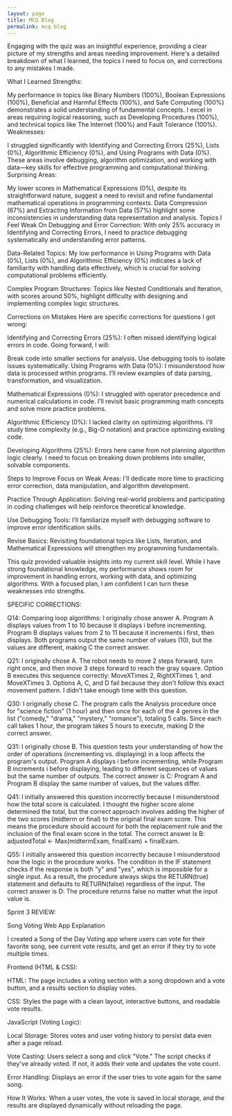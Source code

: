 ```yaml
---
layout: page
title: MCQ Blog
permalink: mcq blog
---
```


Engaging with the quiz was an insightful experience, providing a clear picture of my strengths and areas needing improvement. Here's a detailed breakdown of what I learned, the topics I need to focus on, and corrections to any mistakes I made.

What I Learned
Strengths:

My performance in topics like Binary Numbers (100%), Boolean Expressions (100%), Beneficial and Harmful Effects (100%), and Safe Computing (100%) demonstrates a solid understanding of fundamental concepts.
I excel in areas requiring logical reasoning, such as Developing Procedures (100%), and technical topics like The Internet (100%) and Fault Tolerance (100%).
Weaknesses:

I struggled significantly with Identifying and Correcting Errors (25%), Lists (0%), Algorithmic Efficiency (0%), and Using Programs with Data (0%). These areas involve debugging, algorithm optimization, and working with data—key skills for effective programming and computational thinking.
Surprising Areas:

My lower scores in Mathematical Expressions (0%), despite its straightforward nature, suggest a need to revisit and refine fundamental mathematical operations in programming contexts.
Data Compression (67%) and Extracting Information from Data (57%) highlight some inconsistencies in understanding data representation and analysis.
Topics I Feel Weak On
Debugging and Error Correction:
With only 25% accuracy in Identifying and Correcting Errors, I need to practice debugging systematically and understanding error patterns.

Data-Related Topics:
My low performance in Using Programs with Data (0%), Lists (0%), and Algorithmic Efficiency (0%) indicates a lack of familiarity with handling data effectively, which is crucial for solving computational problems efficiently.

Complex Program Structures:
Topics like Nested Conditionals and Iteration, with scores around 50%, highlight difficulty with designing and implementing complex logic structures.

Corrections on Mistakes
Here are specific corrections for questions I got wrong:

Identifying and Correcting Errors (25%):
I often missed identifying logical errors in code. Going forward, I will:

Break code into smaller sections for analysis.
Use debugging tools to isolate issues systematically.
Using Programs with Data (0%):
I misunderstood how data is processed within programs. I’ll review examples of data parsing, transformation, and visualization.

Mathematical Expressions (0%):
I struggled with operator precedence and numerical calculations in code. I’ll revisit basic programming math concepts and solve more practice problems.

Algorithmic Efficiency (0%):
I lacked clarity on optimizing algorithms. I'll study time complexity (e.g., Big-O notation) and practice optimizing existing code.

Developing Algorithms (25%):
Errors here came from not planning algorithm logic clearly. I need to focus on breaking down problems into smaller, solvable components.

Steps to Improve
Focus on Weak Areas:
I'll dedicate more time to practicing error correction, data manipulation, and algorithm development.

Practice Through Application:
Solving real-world problems and participating in coding challenges will help reinforce theoretical knowledge.

Use Debugging Tools:
I’ll familiarize myself with debugging software to improve error identification skills.

Revise Basics:
Revisiting foundational topics like Lists, Iteration, and Mathematical Expressions will strengthen my programming fundamentals.


This quiz provided valuable insights into my current skill level. While I have strong foundational knowledge, my performance shows room for improvement in handling errors, working with data, and optimizing algorithms. With a focused plan, I am confident I can turn these weaknesses into strengths.


SPECIFIC CORRECTIONS:

Q14: Comparing loop algorithms: I originally chose answer A. Program A displays values from 1 to 10 because it displays i before incrementing. Program B displays values from 2 to 11 because it increments i first, then displays. Both programs output the same number of values (10), but the values are different, making C the correct answer.

Q21: I originally chose A. The robot needs to move 2 steps forward, turn right once, and then move 3 steps forward to reach the gray square. Option B executes this sequence correctly: MoveXTimes 2, RightXTimes 1, and MoveXTimes 3. Options A, C, and D fail because they don't follow this exact movement pattern. I didn't take enough time with this question.

Q30: I originally chose C. The program calls the Analysis procedure once for "science fiction" (1 hour) and then once for each of the 4 genres in the list ("comedy," "drama," "mystery," "romance"), totaling 5 calls. Since each call takes 1 hour, the program takes 5 hours to execute, making D the correct answer.

Q31: I originally chose B. This question tests your understanding of how the order of operations (incrementing vs. displaying) in a loop affects the program's output. Program A displays i before incrementing, while Program B increments i before displaying, leading to different sequences of values but the same number of outputs. The correct answer is C: Program A and Program B display the same number of values, but the values differ.

Q41: I initially answered this question incorrectly because I misunderstood how the total score is calculated. I thought the higher score alone determined the total, but the correct approach involves adding the higher of the two scores (midterm or final) to the original final exam score. This means the procedure should account for both the replacement rule and the inclusion of the final exam score in the total. The correct answer is B: adjustedTotal ← Max(midtermExam, finalExam) + finalExam.

Q55: I initially answered this question incorrectly because I misunderstood how the logic in the procedure works. The condition in the IF statement checks if the response is both "y" and "yes", which is impossible for a single input. As a result, the procedure always skips the RETURN(true) statement and defaults to RETURN(false) regardless of the input. The correct answer is D: The procedure returns false no matter what the input value is.


Sprint 3 REVIEW:

Song Voting Web App Explanation


I created a Song of the Day Voting app where users can vote for their favorite song, see current vote results, and get an error if they try to vote multiple times.


Frontend (HTML & CSS):

HTML: The page includes a voting section with a song dropdown and a vote button, and a results section to display votes.

CSS: Styles the page with a clean layout, interactive buttons, and readable vote results.



JavaScript (Voting Logic):

Local Storage: Stores votes and user voting history to persist data even after a page reload.

Vote Casting: Users select a song and click "Vote." The script checks if they've already voted. If not, it adds their vote and updates the vote count.

Error Handling: Displays an error if the user tries to vote again for the same song.


How It Works:
When a user votes, the vote is saved in local storage, and the results are displayed dynamically without reloading the page.





